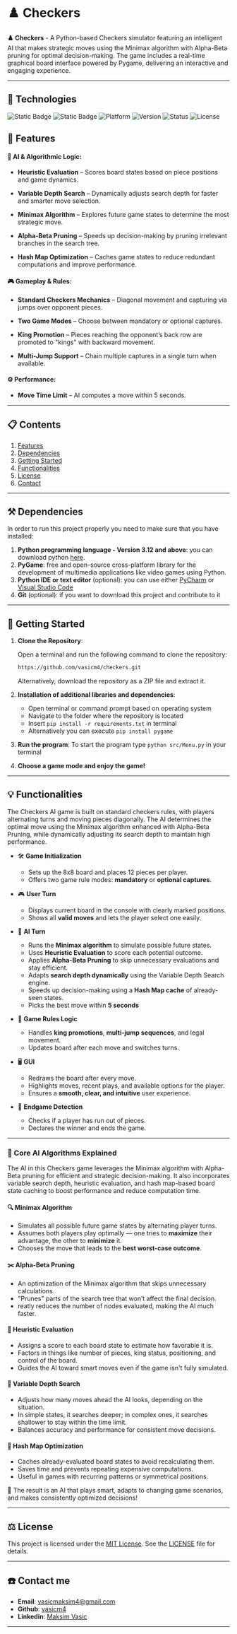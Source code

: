 # ♟️ Checkers
**♟️ Checkers** - A Python-based Checkers simulator featuring an intelligent AI that makes strategic moves using the Minimax algorithm with Alpha-Beta pruning for optimal decision-making. The game includes a real-time graphical board interface powered by Pygame, delivering an interactive and engaging experience.


***
## 🔧 Technologies
![Static Badge](https://img.shields.io/badge/python-3.12%2B-blue)
![Static Badge](https://img.shields.io/badge/library-pygame-green)
![Platform](https://img.shields.io/badge/Platform-Windows_|_Linux_|_MacOS-lightgrey?style=flat-square)
![Version](https://img.shields.io/badge/Version-1.0-brightgreen?style=flat-square)
![Status](https://img.shields.io/badge/Status-Active-brightgreen?style=flat-square)
![License](https://img.shields.io/badge/License-MIT-blue?style=flat-square)

<a name="features"><a/>
## 🔌 Features
#### 🧠 AI & Algorithmic Logic:
 - **Heuristic Evaluation** – Scores board states based on piece positions and game dynamics.

 - **Variable Depth Search** – Dynamically adjusts search depth for faster and smarter move selection.

 - **Minimax Algorithm** – Explores future game states to determine the most strategic move.

 - **Alpha-Beta Pruning** – Speeds up decision-making by pruning irrelevant branches in the search tree.

 - **Hash Map Optimization** – Caches game states to reduce redundant computations and improve performance.

#### 🎮 Gameplay & Rules:
- **Standard Checkers Mechanics** – Diagonal movement and capturing via jumps over opponent pieces.

- **Two Game Modes** – Choose between mandatory or optional captures.

- **King Promotion** – Pieces reaching the opponent’s back row are promoted to "kings" with backward movement.

- **Multi-Jump Support** – Chain multiple captures in a single turn when available.

#### ⚙️ Performance: 
- **Move Time Limit** – AI computes a move within 5 seconds.


***
## 📋 Contents
1. [Features](#features)
2. [Dependencies](#dependencies)
3. [Getting Started](#start)
4. [Functionalities](#functionalities)
4. [License](#license)
5. [Contact](#contact)

***
<a name="dependencies"><a/>
## ⚒️ Dependencies
In order to run this project properly you need to make sure that you have installed:
1. **Python programming language - Version 3.12 and above**: you can download python [here](https://www.python.org/downloads/).
2. **PyGame**: free and open-source cross-platform library for the development of multimedia applications like video games using Python.
4. **Python IDE or text editor** (optional): you can use either [PyCharm](https://www.jetbrains.com/pycharm/) or [Visual Studio Code](https://code.visualstudio.com/)
5. **Git** (optional): if you want to download this project and contribute to it

***
<a name="start"><a/>
## 🚀 Getting Started

1. **Clone the Repository**:
   
    Open a terminal and run the following command to clone the repository:


   ```bash
   https://github.com/vasicm4/checkers.git
    ```
    Alternatively, download the repository as a ZIP file and extract it.

2. **Installation of additional libraries and dependencies**:
    - Open terminal or command prompt based on operating system
    - Navigate to the folder where the repository is located
    - Insert `pip install -r requirements.txt` in terminal
    - Alternatively you can execute `pip install pygame`

3. **Run the program**:
    To start the program type `python src/Menu.py` in your terminal


4. **Choose a game mode and enjoy the game!**

    
***
<a name="functionalities"><a/>
## 💡 Functionalities

The Checkers AI game is built on standard checkers rules, with players alternating turns and moving pieces diagonally. The AI determines the optimal move using the Minimax algorithm enhanced with Alpha-Beta Pruning, while dynamically adjusting its search depth to maintain high performance.

- 🛠️ **Game Initialization**
  - Sets up the 8x8 board and places 12 pieces per player.
  - Offers two game rule modes: **mandatory** or **optional captures**.

- 🎮 **User Turn**
  - Displays current board in the console with clearly marked positions.
  - Shows all **valid moves** and lets the player select one easily.

- 🧠 **AI Turn**
  - Runs the **Minimax algorithm** to simulate possible future states.
  - Uses **Heuristic Evaluation** to score each potential outcome.
  - Applies **Alpha-Beta Pruning** to skip unnecessary evaluations and stay efficient.
  - Adapts **search depth dynamically** using the Variable Depth Search engine.
  - Speeds up decision-making using a **Hash Map cache** of already-seen states.
  - Picks the best move within **5 seconds**

- 👑 **Game Rules Logic**
  - Handles **king promotions**, **multi-jump sequences**, and legal movement.
  - Updates board after each move and switches turns.

- 🖥️ **GUI**
  - Redraws the board after every move.
  - Highlights moves, recent plays, and available options for the player.
  - Ensures a **smooth, clear, and intuitive** user experience.

- 🏁 **Endgame Detection**
  - Checks if a player has run out of pieces.
  - Declares the winner and ends the game.
---

### 🧠 Core AI Algorithms Explained

The AI in this Checkers game leverages the Minimax algorithm with Alpha-Beta pruning for efficient and strategic decision-making. It also incorporates variable search depth, heuristic evaluation, and hash map-based board state caching to boost performance and reduce computation time.

#### 🔍 **Minimax Algorithm**
- Simulates all possible future game states by alternating player turns.
- Assumes both players play optimally — one tries to **maximize** their advantage, the other to **minimize** it.
- Chooses the move that leads to the **best worst-case outcome**.

#### ✂️ **Alpha-Beta Pruning**
- An optimization of the Minimax algorithm that skips unnecessary calculations.
- "Prunes" parts of the search tree that won’t affect the final decision.
- reatly reduces the number of nodes evaluated, making the AI much faster.

#### 🧠 **Heuristic Evaluation**
- Assigns a score to each board state to estimate how favorable it is.
- Factors in things like number of pieces, king status, positioning, and control of the board.
- Guides the AI toward smart moves even if the game isn't fully simulated.

#### 🔁 **Variable Depth Search**
- Adjusts how many moves ahead the AI looks, depending on the situation.
- In simple states, it searches deeper; in complex ones, it searches shallower to stay within the time limit.
- Balances accuracy and performance for consistent move decisions.

#### 🧩 **Hash Map Optimization**
- Caches already-evaluated board states to avoid recalculating them.
- Saves time and prevents repeating expensive computations.
- Useful in games with recurring patterns or symmetrical positions.


🚀 The result is an AI that plays smart, adapts to changing game scenarios, and makes consistently optimized decisions!

***
<a name="license"><a/>
## ⚖️ License
This project is licensed under the [MIT License](./LICENSE). See the [LICENSE](./LICENSE) file for details.

***
<a name="contact"><a/>
## ☎️ Contact me

 - **Email**: [vasicmaksim4@gmail.com](mailto:vasicmaksim4@gmail.com)
 - **Github**: [vasicm4](https://github.com/vasicm4)
 - **Linkedin**: [Maksim Vasic](https://rs.linkedin.com/in/maksim-vasi%C4%87-514b11327)
***
